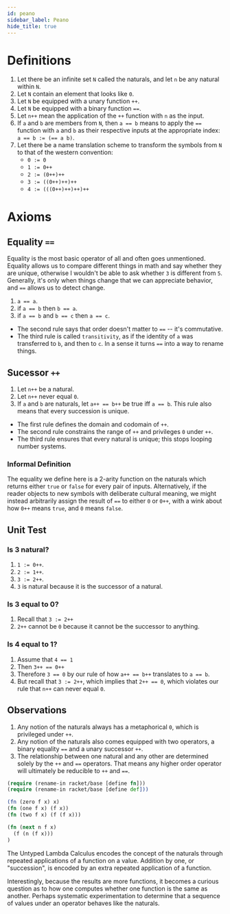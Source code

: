 ```yaml
---
id: peano
sidebar_label: Peano
hide_title: true
---
```


# Definitions

1. Let there be an infinite set `N` called the naturals, and let `n` be any
   natural within `N`.
2. Let `N` contain an element that looks like `0`.
3. Let `N` be equipped with a unary function `++`.
4. Let `N` be equipped with a binary function `==`.
5. Let `n++` mean the application of the `++` function with `n` as the input.
6. If `a` and `b` are members from `N`, then `a == b` means to apply the `==`
   function with `a` and `b` as their respective inputs at the appropriate 
   index: `a == b := (== a b)`.
7. Let there be a name translation scheme to transform the symbols from `N` to
   that of the western convention:
   * `0 := 0`
   * `1 := 0++`
   * `2 := (0++)++`
   * `3 := ((0++)++)++`
   * `4 := (((0++)++)++)++`

# Axioms

## Equality `==`

Equality is the most basic operator of all and often goes unmentioned. Equality
allows us to compare different things in math and say whether they are unique,
otherwise I wouldn't be able to ask whether `3` is different from `5`.
Generally, it's only when things change that we can appreciate behavior, and
`==` allows us to detect change.

1. `a == a`.
2. if `a == b` then `b == a`.
3. if `a == b` and `b == c` then `a == c`.

* The second rule says that order doesn't matter to `==` -- it's commutative.
* The third rule is called `transitivity`, as if the identity of `a` was 
  transferred to `b`, and then to `c`. In a sense it turns `==` into a way to
  rename things.

## Sucessor `++`

1. Let `n++` be a natural.
2. Let `n++` never equal `0`. 
3. If `a` and `b` are naturals, let `a++ == b++` be true iff `a == b`. This
   rule also means that every succession is unique.

* The first rule defines the domain and codomain of `++`.
* The second rule constrains the range of `++` and privileges `0` under `++`.
* The third rule ensures that every natural is unique; this stops looping number
  systems.

### Informal Definition

The equality we define here is a 2-arity function on the naturals which returns 
either `true` or `false` for every pair of inputs. Alternatively, if the reader 
objects to new symbols with deliberate cultural meaning, we might instead 
arbitrarily assign the result of `==` to either `0` or `0++`, with a wink about 
how `0++` means `true`, and `0` means `false`.

## Unit Test

### Is 3 natural?

1. `1 := 0++`.
2. `2 := 1++`.
3. `3 := 2++`.
4. `3` is natural because it is the successor of a natural.

### Is 3 equal to 0?

1. Recall that `3 := 2++`
2. `2++` cannot be `0` because it cannot be the successor to anything.

### Is 4 equal to 1?

1. Assume that `4 == 1` 
2. Then `3++ == 0++`
3. Therefore `3 == 0` by our rule of how `a++ == b++` translates to `a == b`.
4. But recall that `3 := 2++`, which implies that `2++ == 0`, which violates our
   rule that `n++` can never equal `0`.

## Observations

1. Any notion of the naturals always has a metaphorical `0`, which is privileged
   under `++`.
2. Any notion of the naturals also comes equipped with two operators, a binary
   equality `==` and a unary successor `++`.
3. The relationship between one natural and any other are determined solely by
   the `++` and `==` operators. That means any higher order operator will
   ultimately be reducible to `++` and `==`.

``` clojure
(require (rename-in racket/base [define fn]))
(require (rename-in racket/base [define def]))

(fn (zero f x) x)
(fn (one f x) (f x))
(fn (two f x) (f (f x)))

(fn (next n f x)
  (f (n (f x)))
)
```

The Untyped Lambda Calculus encodes the concept of the naturals through repeated
applications of a function on a value. Addition by one, or "succession", is
encoded by an extra repeated application of a function.

Interestingly, because the results are more functions, it becomes a curious
question as to how one computes whether one function is the same as another.
Perhaps systematic experimentation to determine that a sequence of values under
an operator behaves like the naturals.
